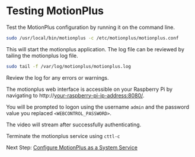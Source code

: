 # Testing MotionPlus

Test the MotionPlus configuration by running it on the command line.

```bash
sudo /usr/local/bin/motionplus -c /etc/motionplus/motionplus.conf
```

This will start the motionplus application. The log file can be reviewed by tailing the motionplus log file.

```bash
sudo tail -f /var/log/motionplus/motionplus.log
```

Review the log for any errors or warnings.

The motionplus web interface is accessible on your Raspberry Pi by navigating to http://<your-raspberry-pi-ip-address:8080/>.

You will be prompted to logon using the username `admin` and the password value you replaced `<WEBCONTROL_PASSWORD>`.

The video will stream after successfully authenticating.

Terminate the motionplus service using `cttl-c`

Next Step: [Configure MotionPlus as a System Service](./motionplus-service.md)
